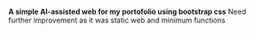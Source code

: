 **A simple AI-assisted web for my portofolio using bootstrap css**
Need further improvement as it was static web and minimum functions
